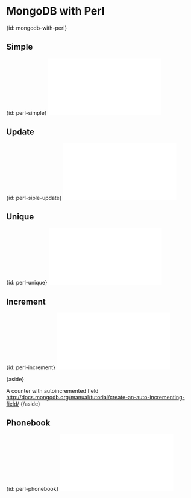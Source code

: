 # MongoDB with Perl
{id: mongodb-with-perl}

## Simple
{id: perl-simple}
![](examples/perl/simple.pl)


## Update
{id: perl-siple-update}
![](examples/perl/simple_update.pl)


## Unique
{id: perl-unique}
![](examples/perl/unique.pl)


## Increment
{id: perl-increment}
![](examples/perl/increment.pl)

{aside}

A counter with autoincremented field
http://docs.mongodb.org/manual/tutorial/create-an-auto-incrementing-field/
{/aside}


## Phonebook
{id: perl-phonebook}
![](examples/perl/phonebook.pl)



